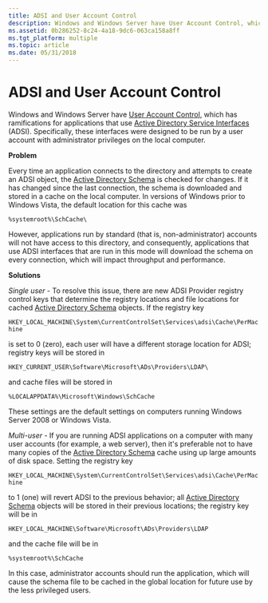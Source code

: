 ```yaml
---
title: ADSI and User Account Control
description: Windows and Windows Server have User Account Control, which has ramifications for applications that use Active Directory Service Interfaces (ADSI).
ms.assetid: 0b286252-8c24-4a18-9dc6-063ca158a8ff
ms.tgt_platform: multiple
ms.topic: article
ms.date: 05/31/2018
---
```


# ADSI and User Account Control

Windows and Windows Server have [User Account Control](https://go.microsoft.com/fwlink/p/?linkid=84128), which has ramifications for applications that use [Active Directory Service Interfaces](active-directory-service-interfaces-adsi.md) (ADSI). Specifically, these interfaces were designed to be run by a user account with administrator privileges on the local computer.

**Problem**

Every time an application connects to the directory and attempts to create an ADSI object, the [Active Directory Schema](https://docs.microsoft.com/windows/desktop/ADSchema/active-directory-schema) is checked for changes. If it has changed since the last connection, the schema is downloaded and stored in a cache on the local computer. In versions of Windows prior to Windows Vista, the default location for this cache was

`%systemroot%\SchCache\`

However, applications run by standard (that is, non-administrator) accounts will not have access to this directory, and consequently, applications that use ADSI interfaces that are run in this mode will download the schema on every connection, which will impact throughput and performance.

**Solutions**

*Single user* - To resolve this issue, there are new ADSI Provider registry control keys that determine the registry locations and file locations for cached [Active Directory Schema](https://docs.microsoft.com/windows/desktop/ADSchema/active-directory-schema) objects. If the registry key

`HKEY_LOCAL_MACHINE\System\CurrentControlSet\Services\adsi\Cache\PerMachine`

is set to 0 (zero), each user will have a different storage location for ADSI; registry keys will be stored in

`HKEY_CURRENT_USER\Software\Microsoft\ADs\Providers\LDAP\`

and cache files will be stored in

`%LOCALAPPDATA%\Microsoft\Windows\SchCache`

These settings are the default settings on computers running Windows Server 2008 or Windows Vista.

*Multi-user* - If you are running ADSI applications on a computer with many user accounts (for example, a web server), then it's preferable not to have many copies of the [Active Directory Schema](https://docs.microsoft.com/windows/desktop/ADSchema/active-directory-schema) cache using up large amounts of disk space. Setting the registry key

`HKEY_LOCAL_MACHINE\System\CurrentControlSet\Services\adsi\Cache\PerMachine`

to 1 (one) will revert ADSI to the previous behavior; all [Active Directory Schema](https://docs.microsoft.com/windows/desktop/ADSchema/active-directory-schema) objects will be stored in their previous locations; the registry key will be in

`HKEY_LOCAL_MACHINE\Software\Microsoft\ADs\Providers\LDAP`

and the cache file will be in

`%systemroot%\SchCache`

In this case, administrator accounts should run the application, which will cause the schema file to be cached in the global location for future use by the less privileged users.

 

 




